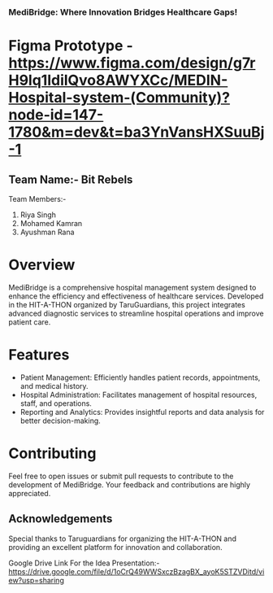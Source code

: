 ### MediBridge: Where Innovation Bridges Healthcare Gaps!
# Figma Prototype - https://www.figma.com/design/g7rH9lq1ldilQvo8AWYXCc/MEDIN-Hospital-system-(Community)?node-id=147-1780&m=dev&t=ba3YnVansHXSuuBj-1
## Team Name:- Bit Rebels
  Team Members:-
  1) Riya Singh
  2) Mohamed Kamran
  3) Ayushman Rana

# Overview
MediBridge is a comprehensive hospital management system designed to enhance the efficiency and effectiveness of healthcare services. Developed in the HIT-A-THON organized by TaruGuardians, this project integrates advanced  diagnostic services to streamline hospital operations and improve patient care.

# Features
- Patient Management: Efficiently handles patient records, appointments, and medical history.
- Hospital Administration: Facilitates management of hospital resources, staff, and operations.
- Reporting and Analytics: Provides insightful reports and data analysis for better decision-making.

# Contributing
Feel free to open issues or submit pull requests to contribute to the development of MediBridge. Your feedback and contributions are highly appreciated.

## Acknowledgements
Special thanks to Taruguardians for organizing the HIT-A-THON and providing an excellent platform for innovation and collaboration.

Google Drive Link For the Idea Presentation:- https://drive.google.com/file/d/1oCrQ49WWSxczBzagBX_ayoK5STZVDitd/view?usp=sharing

